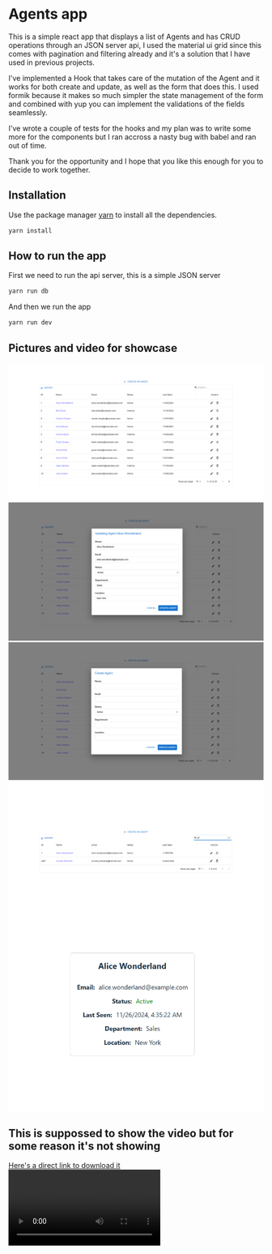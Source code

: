 # Agents app

This is a simple react app that displays a list of Agents and has CRUD operations through an JSON server api, I used the material ui grid since this comes with pagination and filtering already and it's a solution that I have used in previous projects.

I've implemented a Hook that takes care of the mutation of the Agent and it works for both create and update, as well as the form that does this. I used formik because it makes so much simpler the state management of the form and combined with yup you can implement the validations of the fields seamlessly.

I've wrote a couple of tests for the hooks and my plan was to write some more for the components but I ran accross a nasty bug with babel and ran out of time.

Thank you for the opportunity and I hope that you like this enough for you to decide to work together.

## Installation

Use the package manager [yarn](https://yarnpkg.com/) to install all the dependencies.

```bash
yarn install
```

## How to run the app

First we need to run the api server, this is a simple JSON server

```bash
yarn run db
```

And then we run the app

```bash
yarn run dev
```

## Pictures and video for showcase

![Admin list](<src/assets/Captura de pantalla 2025-01-28 133733.png>)
![Updating Agent](<src/assets/Captura de pantalla 2025-01-28 133747.png>)
![Creating Agent](<src/assets/Captura de pantalla 2025-01-28 133758.png>)
![Filtering the list](<src/assets/Captura de pantalla 2025-01-28 133819.png>)
![Agent details page](<src/assets/Captura de pantalla 2025-01-28 133840.png>)

## This is suppossed to show the video but for some reason it's not showing

[Here's a direct link to download it](https://github.com/spotgabbiani/agents/blob/main/src/assets/showcase.mp4)
<video controls src="src/assets/showcase.mp4" title="Agents app showcase"></video>
